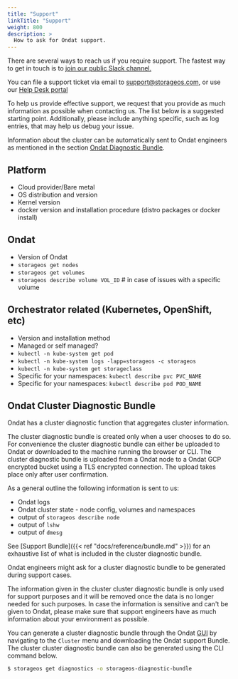 ```yaml
---
title: "Support"
linkTitle: "Support"
weight: 800
description: >
  How to ask for Ondat support.
---
```


There are several ways to reach us if you require support. The fastest way to
get in touch is to [join our public Slack
channel.](https://slack.storageos.com) <script async defer
src="http://slack.storageos.com/slackin.js"></script>

You can file a support ticket via email to [
support@storageos.com](mailto:support@storageos.com), or use our [Help Desk
portal](https://support.storageos.com)

To help us provide effective support, we request that you provide as much
information as possible when contacting us. The list below is a suggested
starting point. Additionally, please include anything specific, such as log
entries, that may help us debug your issue. 

Information about the cluster can be automatically sent to Ondat engineers
as mentioned in the section [Ondat Diagnostic
Bundle](/docs/support/contactus#storageos-cluster-diagnostic-bundle).

## Platform
- Cloud provider/Bare metal
- OS distribution and version
- Kernel version
- docker version and installation procedure (distro packages or docker install)

## Ondat 
- Version of Ondat
- `storageos get nodes`
- `storageos get volumes`
- `storageos describe volume VOL_ID` # in case of issues with a specific volume

## Orchestrator related (Kubernetes, OpenShift, etc)
- Version and installation method
- Managed or self managed?
- `kubectl -n kube-system get pod` 
- `kubectl -n kube-system logs -lapp=storageos -c storageos`
- `kubectl -n kube-system get storageclass`
- Specific for your namespaces: `kubectl describe pvc PVC_NAME` 
- Specific for your namespaces: `kubectl describe pod POD_NAME` 

## Ondat Cluster Diagnostic Bundle

Ondat has a cluster diagnostic function that aggregates cluster
information.

The cluster diagnostic bundle is created only when a user chooses to do so. For
convenience the cluster diagnostic bundle can either be uploaded to Ondat
or downloaded to the machine running the browser or CLI. The cluster diagnostic
bundle is uploaded from a Ondat node to a Ondat GCP encrypted bucket
using a TLS encrypted connection. The upload takes place only after user
confirmation.

As a general outline the following information is sent to us:

- Ondat logs
- Ondat cluster state - node config, volumes and namespaces
- output of `storageos describe node`
- output of `lshw`
- output of `dmesg`

See [Support Bundle]({{< ref "docs/reference/bundle.md" >}}) for an exhaustive list of what is included in the cluster diagnostic bundle.

Ondat engineers might ask for a cluster diagnostic bundle to be generated during
support cases.

The information given in the cluster cluster diagnostic bundle is only used for support purposes
and it will be removed once the data is no longer needed for such purposes.
In case the information is sensitive and can't be given to Ondat, please
make sure that support engineers have as much information about your
environment as possible.

You can generate a cluster diagnostic bundle through the Ondat [GUI](/docs/reference/gui) by
navigating to the `Cluster` menu and downloading the Ondat support Bundle.
The cluster cluster diagnostic bundle can also be generated using the CLI command below.

```bash
$ storageos get diagnostics -o storageos-diagnostic-bundle
```
